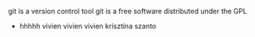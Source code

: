 git is a version control tool
git is a free software distributed under the GPL
- hhhhh
vivien vivien vivien
krisztina
szanto
